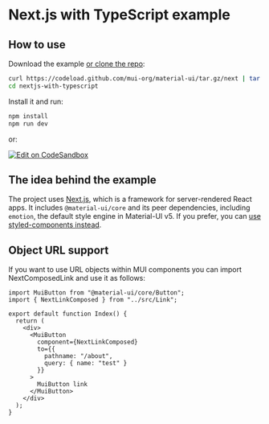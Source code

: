 # Next.js with TypeScript example

## How to use

Download the example [or clone the repo](https://github.com/mui-org/material-ui):

```sh
curl https://codeload.github.com/mui-org/material-ui/tar.gz/next | tar -xz --strip=2  material-ui-next/examples/nextjs-with-typescript
cd nextjs-with-typescript
```

Install it and run:

```sh
npm install
npm run dev
```

or:

[![Edit on CodeSandbox](https://codesandbox.io/static/img/play-codesandbox.svg)](https://codesandbox.io/s/github/mui-org/material-ui/tree/master/examples/nextjs-with-typescript)

## The idea behind the example

The project uses [Next.js](https://github.com/zeit/next.js), which is a framework for server-rendered React apps. It includes `@material-ui/core` and its peer dependencies, including `emotion`, the default style engine in Material-UI v5. If you prefer, you can [use styled-components instead](https://next.material-ui.com/guides/interoperability/#styled-components).

## Object URL support

If you want to use URL objects within MUI components you can import NextComposedLink and use it as follows:

```
import MuiButton from "@material-ui/core/Button";
import { NextLinkComposed } from "../src/Link";

export default function Index() {
  return (
    <div>
      <MuiButton
        component={NextLinkComposed}
        to={{
          pathname: "/about",
          query: { name: "test" }
        }}
      >
        MuiButton link
      </MuiButton>
    </div>
  );
}
```
